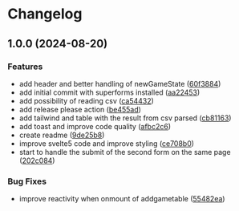 # Changelog

## 1.0.0 (2024-08-20)


### Features

* add header and better handling of newGameState ([60f3884](https://github.com/ZeitOnline/4bild1wort-superforms/commit/60f3884a279d4c250b9da54aab2e1cb8ce762f18))
* add initial commit with superforms installed ([aa22453](https://github.com/ZeitOnline/4bild1wort-superforms/commit/aa22453e66baf28c494e99d67ad43b27fef67282))
* add possibility of reading csv ([ca54432](https://github.com/ZeitOnline/4bild1wort-superforms/commit/ca54432031101391b44ed9acb4026a1cc7100bc8))
* add release please action ([be455ad](https://github.com/ZeitOnline/4bild1wort-superforms/commit/be455ad76c2afb329a7cf4f74c9d23eb6abbdef9))
* add tailwind and table with the result from csv parsed ([cb81163](https://github.com/ZeitOnline/4bild1wort-superforms/commit/cb81163d72f11ded7881caa198ff331a86a11f8e))
* add toast and improve code quality ([afbc2c6](https://github.com/ZeitOnline/4bild1wort-superforms/commit/afbc2c6b8b0ab00c2b4e28df2f3d0a16340d5b4e))
* create readme ([9de25b8](https://github.com/ZeitOnline/4bild1wort-superforms/commit/9de25b8bf84ac90ab9a219a60a1677c2cb1cdeec))
* improve svelte5 code and improve styling ([ce708b0](https://github.com/ZeitOnline/4bild1wort-superforms/commit/ce708b0379a864dd82ee299fa44d2512e64ccc83))
* start to handle the submit of the second form on the same page ([202c084](https://github.com/ZeitOnline/4bild1wort-superforms/commit/202c084094d5137440d7ecf7c2ee233ef336a9d6))


### Bug Fixes

* improve reactivity when onmount of addgametable ([55482ea](https://github.com/ZeitOnline/4bild1wort-superforms/commit/55482eaa060747b0d44a058723e87e14caebafaf))
